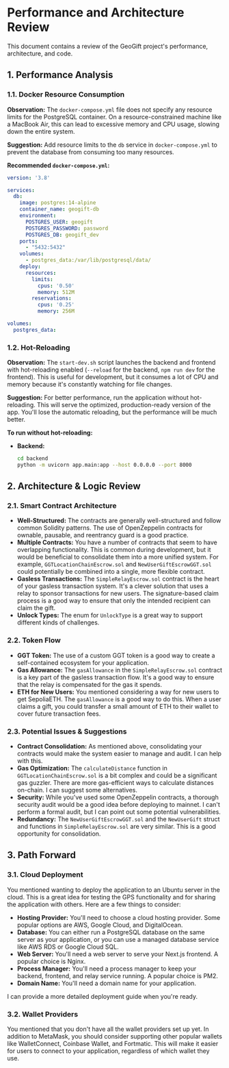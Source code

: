 # Performance and Architecture Review

This document contains a review of the GeoGift project's performance, architecture, and code.

## 1. Performance Analysis

### 1.1. Docker Resource Consumption

**Observation:** The `docker-compose.yml` file does not specify any resource limits for the PostgreSQL container. On a resource-constrained machine like a MacBook Air, this can lead to excessive memory and CPU usage, slowing down the entire system.

**Suggestion:** Add resource limits to the `db` service in `docker-compose.yml` to prevent the database from consuming too many resources.

**Recommended `docker-compose.yml`:**

```yaml
version: '3.8'

services:
  db:
    image: postgres:14-alpine
    container_name: geogift-db
    environment:
      POSTGRES_USER: geogift
      POSTGRES_PASSWORD: password
      POSTGRES_DB: geogift_dev
    ports:
      - "5432:5432"
    volumes:
      - postgres_data:/var/lib/postgresql/data/
    deploy:
      resources:
        limits:
          cpus: '0.50'
          memory: 512M
        reservations:
          cpus: '0.25'
          memory: 256M

volumes:
  postgres_data:
```

### 1.2. Hot-Reloading

**Observation:** The `start-dev.sh` script launches the backend and frontend with hot-reloading enabled (`--reload` for the backend, `npm run dev` for the frontend). This is useful for development, but it consumes a lot of CPU and memory because it's constantly watching for file changes.

**Suggestion:** For better performance, run the application without hot-reloading. This will serve the optimized, production-ready version of the app. You'll lose the automatic reloading, but the performance will be much better.

**To run without hot-reloading:**

*   **Backend:**

    ```bash
    cd backend
    python -m uvicorn app.main:app --host 0.0.0.0 --port 8000
    ```

## 2. Architecture & Logic Review

### 2.1. Smart Contract Architecture

*   **Well-Structured:** The contracts are generally well-structured and follow common Solidity patterns. The use of OpenZeppelin contracts for ownable, pausable, and reentrancy guard is a good practice.
*   **Multiple Contracts:** You have a number of contracts that seem to have overlapping functionality. This is common during development, but it would be beneficial to consolidate them into a more unified system. For example, `GGTLocationChainEscrow.sol` and `NewUserGiftEscrowGGT.sol` could potentially be combined into a single, more flexible contract.
*   **Gasless Transactions:** The `SimpleRelayEscrow.sol` contract is the heart of your gasless transaction system. It's a clever solution that uses a relay to sponsor transactions for new users. The signature-based claim process is a good way to ensure that only the intended recipient can claim the gift.
*   **Unlock Types:** The enum for `UnlockType` is a great way to support different kinds of challenges.

### 2.2. Token Flow

*   **GGT Token:** The use of a custom GGT token is a good way to create a self-contained ecosystem for your application.
*   **Gas Allowance:** The `gasAllowance` in the `SimpleRelayEscrow.sol` contract is a key part of the gasless transaction flow. It's a good way to ensure that the relay is compensated for the gas it spends.
*   **ETH for New Users:** You mentioned considering a way for new users to get SepoliaETH. The `gasAllowance` is a good way to do this. When a user claims a gift, you could transfer a small amount of ETH to their wallet to cover future transaction fees.

### 2.3. Potential Issues & Suggestions

*   **Contract Consolidation:** As mentioned above, consolidating your contracts would make the system easier to manage and audit. I can help with this.
*   **Gas Optimization:** The `calculateDistance` function in `GGTLocationChainEscrow.sol` is a bit complex and could be a significant gas guzzler. There are more gas-efficient ways to calculate distances on-chain. I can suggest some alternatives.
*   **Security:** While you've used some OpenZeppelin contracts, a thorough security audit would be a good idea before deploying to mainnet. I can't perform a formal audit, but I can point out some potential vulnerabilities.
*   **Redundancy:** The `NewUserGiftEscrowGGT.sol` and the `NewUserGift` struct and functions in `SimpleRelayEscrow.sol` are very similar. This is a good opportunity for consolidation.

## 3. Path Forward

### 3.1. Cloud Deployment

You mentioned wanting to deploy the application to an Ubuntu server in the cloud. This is a great idea for testing the GPS functionality and for sharing the application with others. Here are a few things to consider:

*   **Hosting Provider:** You'll need to choose a cloud hosting provider. Some popular options are AWS, Google Cloud, and DigitalOcean.
*   **Database:** You can either run a PostgreSQL database on the same server as your application, or you can use a managed database service like AWS RDS or Google Cloud SQL.
*   **Web Server:** You'll need a web server to serve your Next.js frontend. A popular choice is Nginx.
*   **Process Manager:** You'll need a process manager to keep your backend, frontend, and relay service running. A popular choice is PM2.
*   **Domain Name:** You'll need a domain name for your application.

I can provide a more detailed deployment guide when you're ready.

### 3.2. Wallet Providers

You mentioned that you don't have all the wallet providers set up yet. In addition to MetaMask, you should consider supporting other popular wallets like WalletConnect, Coinbase Wallet, and Fortmatic. This will make it easier for users to connect to your application, regardless of which wallet they use.

